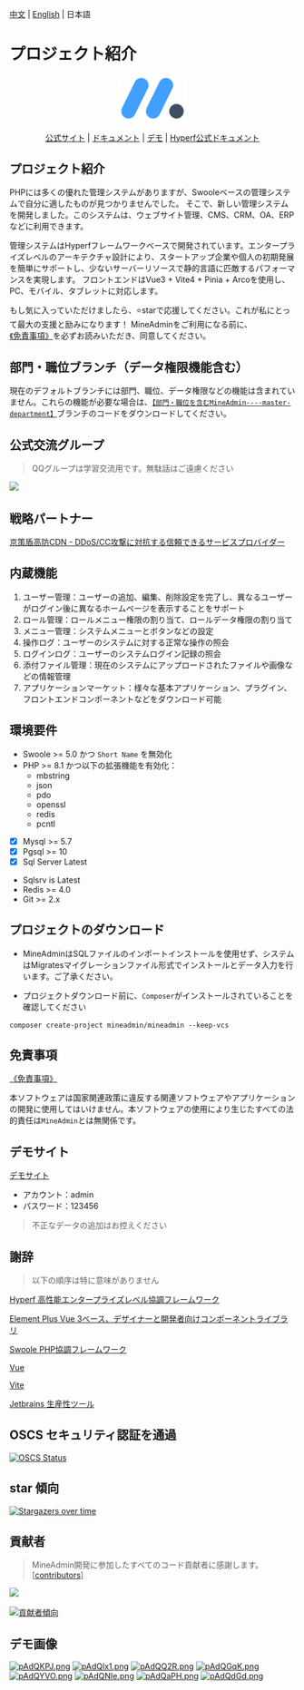 [中文](./README.md) | [English](./README-en.md) | 日本語
# プロジェクト紹介

<p align="center">
    <img src="web/public/logo.svg" width="120" alt="logo" />
</p>
<p align="center">
    <a href="https://www.mineadmin.com" target="_blank">公式サイト</a> |
    <a href="https://doc.mineadmin.com" target="_blank">ドキュメント</a> | 
    <a href="https://demo.mineadmin.com" target="_blank">デモ</a> |
    <a href="https://hyperf.wiki/3.0/#/" target="_blank">Hyperf公式ドキュメント</a> 
</p>

## プロジェクト紹介

PHPには多くの優れた管理システムがありますが、Swooleベースの管理システムで自分に適したものが見つかりませんでした。
そこで、新しい管理システムを開発しました。このシステムは、ウェブサイト管理、CMS、CRM、OA、ERPなどに利用できます。

管理システムはHyperfフレームワークベースで開発されています。エンタープライズレベルのアーキテクチャ設計により、スタートアップ企業や個人の初期発展を簡単にサポートし、少ないサーバーリソースで静的言語に匹敵するパフォーマンスを実現します。
フロントエンドはVue3 + Vite4 + Pinia + Arcoを使用し、PC、モバイル、タブレットに対応します。

もし気に入っていただけましたら、⭐starで応援してください。これが私にとって最大の支援と励みになります！
MineAdminをご利用になる前に、[《免責事項》](https://doc.mineadmin.com/guide/start/declaration.html)を必ずお読みいただき、同意してください。

## 部門・職位ブランチ（データ権限機能含む）
現在のデフォルトブランチには部門、職位、データ権限などの機能は含まれていません。これらの機能が必要な場合は、[`【部門・職位を含むMineAdmin----master-department】`](https://github.com/mineadmin/MineAdmin/tree/master-department)ブランチのコードをダウンロードしてください。

## 公式交流グループ
> QQグループは学習交流用です。無駄話はご遠慮ください

<a href="https://qm.qq.com/q/PJnEgr4D8C">
  <img src="https://svg.hamm.cn/badge.svg?key=QQ群&value=150105478" />
</a>

## 戦略パートナー
[京策盾高防CDN - DDoS/CC攻撃に対抗する信頼できるサービスプロバイダー](https://www.jcdun.com/guoneigaofangcdn)

## 内蔵機能

1. ユーザー管理：ユーザーの追加、編集、削除設定を完了し、異なるユーザーがログイン後に異なるホームページを表示することをサポート
2. ロール管理：ロールメニュー権限の割り当て、ロールデータ権限の割り当て
3. メニュー管理：システムメニューとボタンなどの設定
4. 操作ログ：ユーザーのシステムに対する正常な操作の照会
5. ログインログ：ユーザーのシステムログイン記録の照会
6. 添付ファイル管理：現在のシステムにアップロードされたファイルや画像などの情報管理
7. アプリケーションマーケット：様々な基本アプリケーション、プラグイン、フロントエンドコンポーネントなどをダウンロード可能

## 環境要件

- Swoole >= 5.0 かつ `Short Name` を無効化
- PHP >= 8.1 かつ以下の拡張機能を有効化：
  - mbstring
  - json
  - pdo
  - openssl
  - redis
  - pcntl
- [x] Mysql >= 5.7
- [x] Pgsql >= 10
- [x] Sql Server Latest
- Sqlsrv is Latest
- Redis >= 4.0
- Git >= 2.x

## プロジェクトのダウンロード
- MineAdminはSQLファイルのインポートインストールを使用せず、システムはMigratesマイグレーションファイル形式でインストールとデータ入力を行います。ご了承ください。

- プロジェクトダウンロード前に、`Composer`がインストールされていることを確認してください
```shell
composer create-project mineadmin/mineadmin --keep-vcs
```

## 免責事項
[《免責事項》](https://doc.mineadmin.com/guide/start/declaration.html)

本ソフトウェアは国家関連政策に違反する関連ソフトウェアやアプリケーションの開発に使用してはいけません。本ソフトウェアの使用により生じたすべての法的責任は`MineAdmin`とは無関係です。

## デモサイト

[デモサイト](https://demo.mineadmin.com)
- アカウント：admin
- パスワード：123456

> 不正なデータの追加はお控えください

## 謝辞

> 以下の順序は特に意味がありません

[Hyperf 高性能エンタープライズレベル協調フレームワーク](https://hyperf.io/)

[Element Plus Vue 3ベース、デザイナーと開発者向けコンポーネントライブラリ](https://element-plus.org/)

[Swoole PHP協調フレームワーク](https://www.swoole.com)

[Vue](https://vuejs.org/)

[Vite](https://vitejs.cn/)

[Jetbrains 生産性ツール](https://www.jetbrains.com/)

## OSCS セキュリティ認証を通過
[![OSCS Status](https://www.oscs1024.com/platform/badge/kanyxmo/MineAdmin.svg?size=large)](https://www.murphysec.com/dr/9ztZvuSN6OLFjCDGVo)

## star 傾向

[![Stargazers over time](https://starchart.cc/mineadmin/mineadmin.svg)](https://starchart.cc/mineadmin/mineadmin.svg)

## 貢献者

> MineAdmin開発に参加したすべてのコード貢献者に感謝します。 [[contributors](https://github.com/mineadmin/mineadmin/graphs/contributors)]
<a href="https://github.com/mineadmin/mineadmin/graphs/contributors">
<img src="https://contrib.rocks/image?repo=mineadmin/mineadmin" />
</a>

[![貢献者傾向](https://contributor-overtime-api.apiseven.com/contributors-svg?chart=contributorOverTime&repo=mineadmin/mineadmin)](https://www.apiseven.com/en/contributor-graph?chart=contributorOverTime&repo=mineadmin/mineadmin)

## デモ画像
[![pAdQKPJ.png](https://s21.ax1x.com/2024/10/22/pAdQKPJ.png)](https://imgse.com/i/pAdQKPJ)
[![pAdQlx1.png](https://s21.ax1x.com/2024/10/22/pAdQlx1.png)](https://imgse.com/i/pAdQlx1)
[![pAdQQ2R.png](https://s21.ax1x.com/2024/10/22/pAdQQ2R.png)](https://imgse.com/i/pAdQQ2R)
[![pAdQGqK.png](https://s21.ax1x.com/2024/10/22/pAdQGqK.png)](https://imgse.com/i/pAdQGqK)
[![pAdQYVO.png](https://s21.ax1x.com/2024/10/22/pAdQYVO.png)](https://imgse.com/i/pAdQYVO)
[![pAdQNIe.png](https://s21.ax1x.com/2024/10/22/pAdQNIe.png)](https://imgse.com/i/pAdQNIe)
[![pAdQaPH.png](https://s21.ax1x.com/2024/10/22/pAdQaPH.png)](https://imgse.com/i/pAdQaPH)
[![pAdQdGd.png](https://s21.ax1x.com/2024/10/22/pAdQdGd.png)](https://imgse.com/i/pAdQdGd)
